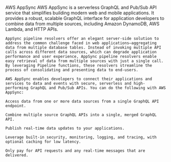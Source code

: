 AWS AppSync 
    AWS AppSync is a serverless GraphQL and Pub/Sub API service that simplifies building modern web and mobile applications. It provides a robust, scalable GraphQL interface for application developers to combine data from multiple sources, including Amazon DynamoDB, AWS Lambda, and HTTP APIs.

    AppSync pipeline resolvers offer an elegant server-side solution to address the common challenge faced in web applications—aggregating data from multiple database tables. Instead of invoking multiple API calls across different data sources, which can degrade application performance and user experience, AppSync pipeline resolvers enable easy retrieval of data from multiple sources with just a single call. By leveraging Pipeline functions, these resolvers streamline the process of consolidating and presenting data to end-users.

    AWS AppSync enables developers to connect their applications and services to data and events with secure, serverless and high-performing GraphQL and Pub/Sub APIs. You can do the following with AWS AppSync:

    Access data from one or more data sources from a single GraphQL API endpoint.

    Combine multiple source GraphQL APIs into a single, merged GraphQL API.

    Publish real-time data updates to your applications.

    Leverage built-in security, monitoring, logging, and tracing, with optional caching for low latency.

    Only pay for API requests and any real-time messages that are delivered.

    
